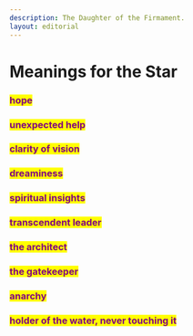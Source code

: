 ```yaml
---
description: The Daughter of the Firmament.
layout: editorial
---
```


# Meanings for the Star

### <mark style="color:purple;">hope</mark>&#x20;

### <mark style="color:purple;">unexpected help</mark>&#x20;

### <mark style="color:purple;">clarity of vision</mark>&#x20;

### <mark style="color:purple;">dreaminess</mark>&#x20;

### <mark style="color:purple;">spiritual insights</mark>

### <mark style="color:purple;">transcendent leader</mark>&#x20;

### <mark style="color:purple;">the architect</mark>&#x20;

### <mark style="color:purple;">the gatekeeper</mark>&#x20;

### <mark style="color:purple;">anarchy</mark>

### <mark style="color:purple;">holder of the water, never touching it</mark>

